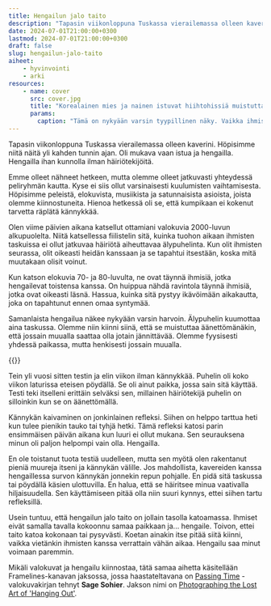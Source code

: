 ```yaml
---
title: Hengailun jalo taito
description: "Tapasin viikonloppuna Tuskassa vierailemassa olleen kaverini. Höpisimme niitä näitä yli kahden tunnin ajan. Oli mukava vaan istua ja hengailla. Hengailla ihan kunnolla ilman häiriötekijöitä."
date: 2024-07-01T21:00:00+0300
lastmod: 2024-07-01T21:00:00+0300
draft: false
slug: hengailun-jalo-taito
aiheet:
    - hyvinvointi
    - arki
resources:
    - name: cover
      src: cover.jpg
      title: "Korealainen mies ja nainen istuvat hiihtohissiä muistuttavalla penkillä. Nainen nojaa mieheen. Molemmilla on oma puhelin kädessä ja he keskittyvät katsomaan niitä. Kuva on mustavalkoinen."
      params:
        caption: "Tämä on nykyään varsin tyypillinen näky. Vaikka ihmiset ovat fyysisesti yhdessä, he vaikuttavat olevan henkisesti muualla. Ikään kuin he olisivat yksin samassa paikassa. Kuva: Dickson P"
---
```

Tapasin viikonloppuna Tuskassa vierailemassa olleen kaverini. Höpisimme niitä näitä yli kahden tunnin ajan. Oli mukava vaan istua ja hengailla. Hengailla ihan kunnolla ilman häiriötekijöitä.

<!--more-->

Emme olleet nähneet hetkeen, mutta olemme olleet jatkuvasti yhteydessä peliryhmän kautta. Kyse ei siis ollut varsinaisesti kuulumisten vaihtamisesta. Höpisimme peleistä, elokuvista, musiikista ja satunnaisista asioista, joista olemme kiinnostuneita. Hienoa hetkessä oli se, että kumpikaan ei kokenut tarvetta räplätä kännykkää.

Olen viime päivien aikana katsellut ottamiani valokuvia 2000-luvun alkupuolelta. Niitä katsellessa fiilistelin sitä, kuinka tuohon aikaan ihmisten taskuissa ei ollut jatkuvaa häiriötä aiheuttavaa älypuhelinta. Kun olit ihmisten seurassa, olit oikeasti heidän kanssaan ja se tapahtui itsestään, koska mitä muutakaan olisit voinut.

Kun katson elokuvia 70- ja 80-luvulta, ne ovat täynnä ihmisiä, jotka hengailevat toistensa kanssa. On huippua nähdä ravintola täynnä ihmisiä, jotka ovat oikeasti läsnä. Hassua, kuinka sitä pystyy ikävöimään aikakautta, joka on tapahtunut ennen omaa syntymää.

Samanlaista hengailua näkee nykyään varsin harvoin. Älypuhelin kuumottaa aina taskussa. Olemme niin kiinni siinä, että se muistuttaa äänettömänäkin, että jossain muualla saattaa olla jotain jännittävää. Olemme fyysisesti yhdessä paikassa, mutta henkisesti jossain muualla.

{{<cover>}}

Tein yli vuosi sitten testin ja elin viikon ilman kännykkää. Puhelin oli koko viikon laturissa eteisen pöydällä. Se oli ainut paikka, jossa sain sitä käyttää. Testi teki itselleni erittäin selväksi sen, millainen häiriötekijä puhelin on silloinkin kun se on äänettömällä.

Kännykän kaivaminen on jonkinlainen refleksi. Siihen on helppo tarttua heti kun tulee pienikin tauko tai tyhjä hetki. Tämä refleksi katosi parin ensimmäisen päivän aikana kun luuri ei ollut mukana. Sen seurauksena minun oli paljon helpompi vain olla. Hengailla.

En ole toistanut tuota testiä uudelleen, mutta sen myötä olen rakentanut pieniä muureja itseni ja kännykän välille. Jos mahdollista, kavereiden kanssa hengaillessa survon kännykän jonnekin repun pohjalle. En pidä sitä taskussa tai pöydällä käsien ulottuvilla. En halua, että se häiritsee minua vaativalla hiljaisuudella. Sen käyttämiseen pitää olla niin suuri kynnys, ettei siihen tartu refleksillä.

Usein tuntuu, että hengailun jalo taito on jollain tasolla katoamassa. Ihmiset eivät samalla tavalla kokoonnu samaa paikkaan ja... hengaile. Toivon, ettei taito katoa kokonaan tai pysyvästi. Koetan ainakin itse pitää siitä kiinni, vaikka vietänkin ihmisten kanssa verrattain vähän aikaa. Hengailu saa minut voimaan paremmin.

Mikäli valokuvat ja hengailu kiinnostaa, tätä samaa aihetta käsitellään Framelines-kanavan jaksossa, jossa haastateltavana on [Passing Time](http://sagesohier.com/passing-time-2023) -valokuvakirjan tehnyt **Sage Sohier**. Jakson nimi on [Photographing the Lost Art of 'Hanging Out'](https://www.youtube.com/watch?v=IdVPCNtDLTI).


